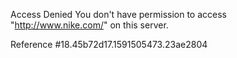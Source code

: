 Access Denied You don't have permission to access "http://www.nike.com/" on this server.

Reference #18.45b72d17.1591505473.23ae2804